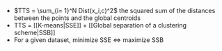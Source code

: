 
- $TTS = \sum_{i= 1}^N Dist(x_i,c)^2$ the squared sum of the distances between the points and the global centroids
- TTS = [[K-means|SSE]] + [[Global separation of a clustering scheme|SSB]]
- For a given dataset, minimize SSE <=> maximize SSB